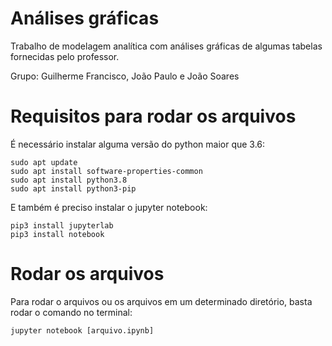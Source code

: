 # Análises gráficas 
Trabalho de modelagem analítica com análises gráficas de algumas tabelas fornecidas pelo professor.

Grupo: Guilherme Francisco, João Paulo e João Soares

# Requisitos para rodar os arquivos

É necessário instalar alguma versão do python maior que 3.6:
```angular2html
sudo apt update
sudo apt install software-properties-common
sudo apt install python3.8
sudo apt install python3-pip
```

E também é preciso instalar o jupyter notebook:
```angular2html
pip3 install jupyterlab
pip3 install notebook
```

# Rodar os arquivos

Para rodar o arquivos ou os arquivos em um determinado diretório, basta rodar o comando no terminal:
```angular2html
jupyter notebook [arquivo.ipynb]
```

